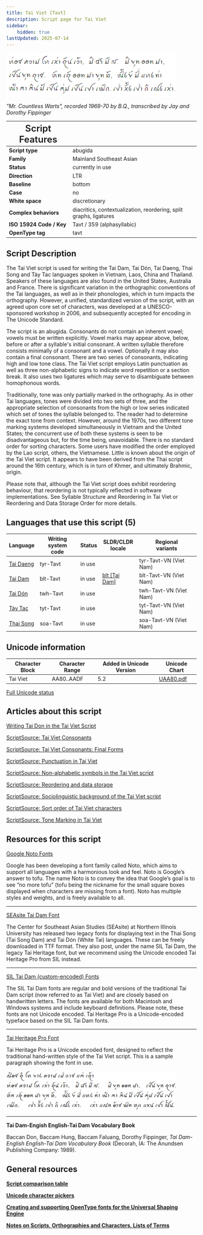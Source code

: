 ```yaml
---
title: Tai Viet [Tavt]
description: Script page for Tai Viet
sidebar:
    hidden: true
lastUpdated: 2025-07-14
---
```


![Tai Viet sample](images/tavt-sample.png)

_"Mr. Countless Warts", recorded 1969-70 by B.Q., transcribed by Jay and Dorothy Fippinger_

<span style="font-size:24px; font-weight:600">Script Features</span> | |
--------------- | -------- |
**Script type** | abugida |   
**Family** | Mainland Southeast Asian |
**Status** | currently in use |
**Direction** | LTR |
**Baseline** | bottom |
**Case** | no |        
**White space** | discretionary |
**Complex behaviors** | diacritics, contextualization, reordering, split graphs, ligatures |
**ISO 15924 Code / Key** | Tavt / 359 (alphasyllabic) |
**OpenType tag** | tavt |

## Script Description

The Tai Viet script is used for writing the Tai Dam, Tai Dón, Tai Daeng, Thai Song and Tày Tac languages spoken in Vietnam, Laos, China and Thailand. Speakers of these languages are also found in the United States, Australia and France. There is significant variation in the orthographic conventions of the Tai languages, as well as in their phonologies, which in turn impacts the orthography. However, a unified, standardized version of the script, with an agreed upon core set of characters, was developed at a UNESCO-sponsored workshop in 2006, and subsequently accepted for encoding in The Unicode Standard.

The script is an abugida. Consonants do not contain an inherent vowel; vowels must be written explicitly. Vowel marks may appear above, below, before or after a syllable's initial consonant. A written syllable therefore consists minimally of a consonant and a vowel. Optionally it may also contain a final consonant. There are two series of consonants, indicating high and low tone class. The Tai Viet script employs Latin punctuation as well as three non-alphabetic signs to indicate word repetition or a section break. It also uses two ligatures which may serve to disambiguate between homophonous words.

Traditionally, tone was only partially marked in the orthography. As in other Tai languages, tones were divided into two sets of three, and the appropriate selection of consonants from the high or low series indicated which set of tones the syllable belonged to. The reader had to determine the exact tone from context. However, around the 1970s, two different tone marking systems developed simultaneously in Vietnam and the United States; the concurrent use of both these systems is seen to be disadvantageous but, for the time being, unavoidable. There is no standard order for sorting characters. Some users have modified the order employed by the Lao script, others, the Vietnamese.
Little is known about the origin of the Tai Viet script. It appears to have been derived from the Thai script around the 16th century, which is in turn of Khmer, and ultimately Brahmic, origin.

Please note that, although the Tai Viet script does exhibit reordering behaviour, that reordering is not typically reflected in software implementations. See Syllable Structure and Reordering in Tai Viet or Reordering and Data Storage Order for more details.

## Languages that use this script (5)

Language | Writing system<br>code | Status | SLDR/CLDR<br>locale | Regional<br>variants |
-------- | ---------------------- | ------ | ------------------- | -------------------- |
<u>Tai Daeng</u> | tyr-Tavt | in use | | tyr-Tavt-VN (Viet Nam) |
[Tai Dam](/scrlang/lang-blt) | blt-Tavt | in use | [blt \[Tai Dam\]](https://unicode.org/cldr/charts/47/summary/blt.html) | blt-Tavt-VN (Viet Nam) |
<u>Tai Dón</u> | twh-Tavt | in use | | twh-Tavt-VN (Viet Nam) |
<u>Tày Tac</u> | tyt-Tavt | in use | | tyt-Tavt-VN (Viet Nam) |
<u>Thai Song</u> | soa-Tavt | in use | | soa-Tavt-VN (Viet Nam) |

## Unicode information

Character Block | Character Range | Added in Unicode Version | Unicode Chart |
--------------- | --------------- | ------------------------ | ------------- |
Tai Viet | AA80..AADF | 5.2 | [UAA80.pdf](http://www.unicode.org/charts/PDF/UAA80.pdf) |

[Full Unicode status](/scrlang/articles/tavt-unicode-status)

## Articles about this script

[Writing Tai Don in the Tai Viet Script](/scrlang/articles/writing-tai-don-in-tai-viet-script)

[ScriptSource: Tai Viet Consonants](https://scriptsource.org/entry/lbwpkrqk7b)

[ScriptSource: Tai Viet Consonants: Final Forms](https://scriptsource.org/entry/wf6hxndwyv)

[ScriptSource: Punctuation in Tai Viet](https://scriptsource.org/entry/cgb457356b)

[ScriptSource: Non-alphabetic symbols in the Tai Viet script](https://scriptsource.org/entry/c8hc999bc3)

[ScriptSource: Reordering and data storage](https://scriptsource.org/entry/l5bvp27v3r)

[ScriptSource: Sociolinguistic background of the Tai Viet script](https://scriptsource.org/entry/67379a5c7f)

[ScriptSource: Sort order of Tai Viet characters](https://scriptsource.org/entry/526eb6gcce)

[ScriptSource: Tone Marking in Tai Viet](https://scriptsource.org/entry/gd75e3bb44)

## Resources for this script

[Google Noto Fonts](https://www.google.com/get/noto/)

Google has been developing a font family called Noto, which aims to support all languages with a harmonious look and feel. Noto is Google’s answer to tofu. The name Noto is to convey the idea that Google’s goal is to see “no more tofu” (tofu being the nickname for the small square boxes displayed when characters are missing from a font). Noto has multiple styles and weights, and is freely available to all.

<hr style="color:gray">

[SEAsite Tai Dam Font](https://seasite.niu.edu/tai/TaiDam/)

The Center for Southeast Asian Studies (SEAsite) at Northern Illinois University has released two legacy fonts for displaying text in the Thai Song (Tai Song Dam) and Tai Dón (White Tai) languages. These can be freely downloaded in TTF format. They also post, under the name SIL Tai Dam, the legacy Tai Heritage font, but we recommend using the Unicode encoded  Tai Heritage Pro from SIL instead.

<hr style="color:gray">

[SIL Tai Dam (custom-encoded) Fonts](http://scripts.sil.org/SILTD_home)

The SIL Tai Dam fonts are regular and bold versions of the traditional Tai Dam script (now referred to as Tai Viet) and are closely based on handwritten letters. The fonts are available for both Macintosh and Windows systems and include keyboard definitions.
Please note, these fonts are not Unicode encoded.  Tai Heritage Pro is a Unicode-encoded typeface based on the SIL Tai Dam fonts.

<hr style="color:gray">

[Tai Heritage Pro Font](http://software.sil.org/taiheritage/)

Tai Heritage Pro is a Unicode encoded font, designed to reflect the traditional hand-written style of the Tai Viet script. This is a sample paragraph showing the font in use.

![Tai Heritage sample](images/tavt-THPSample.png)

<hr style="color:gray">

**Tai Dam-Engish English-Tai Dam Vocabulary Book**

Baccan Don, Baccam Hung, Baccam Faluang, Dorothy Fippinger, _Tai Dam-English English-Tai Dam Vocabulary Book_ (Decorah, IA: The Anundsen Publishing Company: 1989).

## General resources

**[Script comparison table](https://r12a.github.io/scripts/script-features/)**

**[Unicode character pickers](https://r12a.github.io/pickers/)**

**[Creating and supporting OpenType fonts for the Universal Shaping Engine](http://www.microsoft.com/typography/OpenTypeDev/USE/intro.htm)**

**[Notes on Scripts, Orthographies and Characters, Lists of Terms](https://r12a.github.io/scripts/#scriptnotes)**